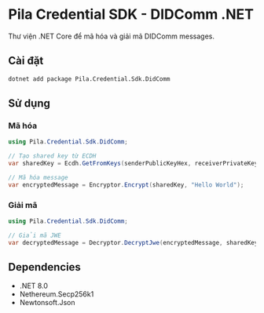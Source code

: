# Pila Credential SDK - DIDComm .NET

Thư viện .NET Core để mã hóa và giải mã DIDComm messages.

## Cài đặt

```bash
dotnet add package Pila.Credential.Sdk.DidComm
```

## Sử dụng

### Mã hóa

```csharp
using Pila.Credential.Sdk.DidComm;

// Tạo shared key từ ECDH
var sharedKey = Ecdh.GetFromKeys(senderPublicKeyHex, receiverPrivateKeyHex);

// Mã hóa message
var encryptedMessage = Encryptor.Encrypt(sharedKey, "Hello World");
```

### Giải mã

```csharp
using Pila.Credential.Sdk.DidComm;

// Giải mã JWE
var decryptedMessage = Decryptor.DecryptJwe(encryptedMessage, sharedKey);
```

## Dependencies

- .NET 8.0
- Nethereum.Secp256k1
- Newtonsoft.Json

